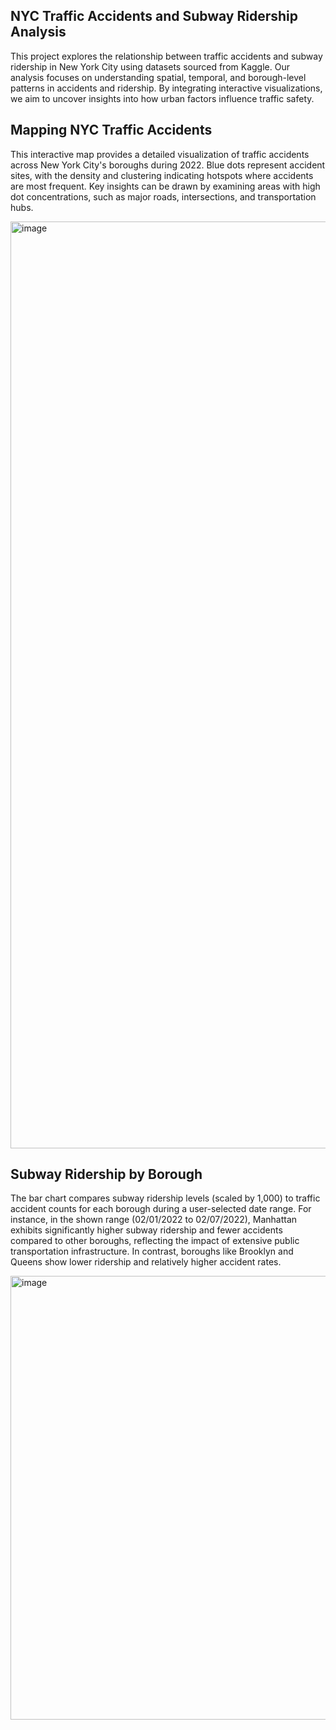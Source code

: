 ## NYC Traffic Accidents and Subway Ridership Analysis
This project explores the relationship between traffic accidents and subway ridership in New York City using datasets sourced from Kaggle. Our analysis focuses on understanding spatial, temporal, and borough-level patterns in accidents and ridership. By integrating interactive visualizations, we aim to uncover insights into how urban factors influence traffic safety.

## Mapping NYC Traffic Accidents
This interactive map provides a detailed visualization of traffic accidents across New York City's boroughs during 2022. Blue dots represent accident sites, with the density and clustering indicating hotspots where accidents are most frequent. Key insights can be drawn by examining areas with high dot concentrations, such as major roads, intersections, and transportation hubs.

<img width="1483" alt="image" src="https://github.com/user-attachments/assets/bd9ca182-bad5-4dfb-8a00-53a68e635771">

## Subway Ridership by Borough
The bar chart compares subway ridership levels (scaled by 1,000) to traffic accident counts for each borough during a user-selected date range. For instance, in the shown range (02/01/2022 to 02/07/2022), Manhattan exhibits significantly higher subway ridership and fewer accidents compared to other boroughs, reflecting the impact of extensive public transportation infrastructure. In contrast, boroughs like Brooklyn and Queens show lower ridership and relatively higher accident rates.

<img width="710" alt="image" src="https://github.com/user-attachments/assets/a61a0428-c7ab-4746-9202-e11f1ca3e6a4">
